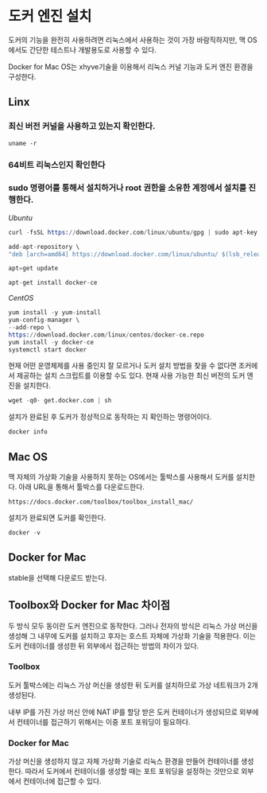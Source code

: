 # 도커 엔진 설치
도커의 기능을 완전히 사용하려면 리눅스에서 사용하는 것이 가장 바람직하지만, 맥 OS에서도 간단한 테스트나 개발용도로 사용할 수 있다. 

Docker for Mac OS는 xhyve기술을 이용해서 리눅스 커널 기능과 도커 엔진 환경을 구성한다.


## Linx
### 최신 버전 커널을 사용하고 있는지 확인한다.
```
uname -r
```

### 64비트 리눅스인지 확인한다
### sudo 명령어를 통해서 설치하거나 root 권한을 소유한 계정에서 설치를 진행한다.

*Ubuntu*
```s
curl -fsSL https://download.docker.com/linux/ubuntu/gpg | sudo apt-key add -

add-apt-repository \
"deb [arch=amd64] https://download.docker.com/linux/ubuntu/ $(lsb_release -cs) stable"

apt=get update

apt-get install docker-ce
```

*CentOS*
```s
yum install -y yum-install
yum-config-manager \
--add-repo \
https://download.docker.com/linux/centos/docker-ce.repo
yum install -y docker-ce
systemctl start docker 
```

현재 어떤 운영체제를 사용 중인지 잘 모르거나 도커 설치 방법을 찾을 수 없다면 조커에서 제공하는 설치 스크립트를 이용할 수도 있다. 현재 사용 가능한 최신 버전의 도커 엔진을 설치한다.

```s
wget -q0- get.docker.com | sh
```

설치가 완료된 후 도커가 정상적으로 동작하는 지 확인하는 명령어이다.

```s
docker info
```

## Mac OS
맥 자체의 가상화 기술을 사용하지 못하는 OS에서는 툴박스를 사용해서 도커를 설치한다.
아래 URL을 통해서 툴박스를 다운로드한다.

```
https://docs.docker.com/toolbox/toolbox_install_mac/
```

설치가 완료되면 도커를 확인한다.

```s
docker -v
```

## Docker for Mac
stable을 선택해 다운로드 받는다.

## Toolbox와 Docker for Mac 차이점
두 방식 모두 동이란 도커 엔진으로 동작한다.
그러나 전자의 방식은 리눅스 가상 머신을 생성해 그 내무에 도커를 설치하고 후자는 호스트 자체에 가상화 기술을 적용한다.
이는 도커 컨테이너를 생성한 뒤 외부에서 접근하는 방법의 차이가 있다.

### Toolbox
도커 툴박스에는 리눅스 가상 머신을 생성한 뒤 도커를 설치하므로 가상 네트워크가 2개 생성된다.

내부 IP를 가진 가상 머신 안에 NAT IP를 할당 받은 도커 컨테이너가 생성되므로 외부에서 컨테이너를 접근하기 위해서는 이중 포트 포워딩이 필요하다. 

### Docker for Mac
가상 머신을 생성하지 않고 자체 가상화 기술로 리눅스 환경을 만들어 컨테이너를 생성한다. 따라서 도커에서 컨테이너를 생성할 때는 포트 포워딩을 설정하는 것만으로 외부에서 컨테이너에 접근할 수 있다. 

